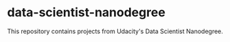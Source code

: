 # data-scientist-nanodegree
This repository contains projects from Udacity's Data Scientist Nanodegree. 
